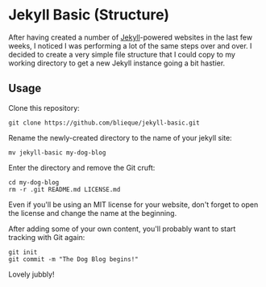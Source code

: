# Jekyll Basic (Structure)

After having created a number of [Jekyll](https://jekyllrb.org/)-powered websites in the last few weeks, I noticed I was performing a lot of the same steps over and over. I decided to create a very simple file structure that I could copy to my working directory to get a new Jekyll instance going a bit hastier.

## Usage

Clone this repository:

    git clone https://github.com/blieque/jekyll-basic.git

Rename the newly-created directory to the name of your jekyll site:

    mv jekyll-basic my-dog-blog

Enter the directory and remove the Git cruft:

    cd my-dog-blog
    rm -r .git README.md LICENSE.md

Even if you'll be using an MIT license for your website, don't forget to open the license and change the name at the beginning.

After adding some of your own content, you'll probably want to start tracking with Git again:

    git init
    git commit -m "The Dog Blog begins!"

Lovely jubbly!
